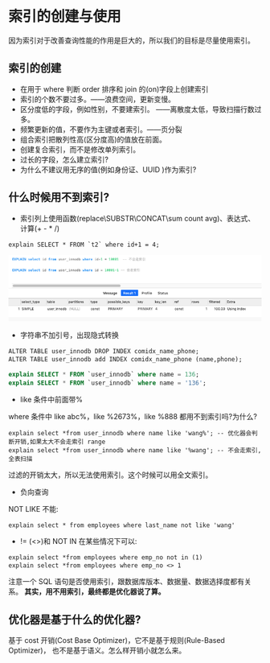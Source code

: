# 索引的创建与使用

因为索引对于改善查询性能的作用是巨大的，所以我们的目标是尽量使用索引。

## 索引的创建

- 在用于 where 判断 order 排序和 join 的(on)字段上创建索引
- 索引的个数不要过多。——浪费空间，更新变慢。
- 区分度低的字段，例如性别，不要建索引。 ——离散度太低，导致扫描行数过多。
- 频繁更新的值，不要作为主键或者索引。——页分裂
- 组合索引把散列性高(区分度高)的值放在前面。
- 创建复合索引，而不是修改单列索引。
- 过长的字段，怎么建立索引?
- 为什么不建议用无序的值(例如身份证、UUID )作为索引?

## 什么时候用不到索引?

- 索引列上使用函数(replace\SUBSTR\CONCAT\sum count avg)、表达式、 计算(+ - * /)

```
explain SELECT * FROM `t2` where id+1 = 4;
```

![image-20200315160924639](assets/image-20200315160924639.png)

- 字符串不加引号，出现隐式转换

```
ALTER TABLE user_innodb DROP INDEX comidx_name_phone;
ALTER TABLE user_innodb add INDEX comidx_name_phone (name,phone);
```

```sql
explain SELECT * FROM `user_innodb` where name = 136;
explain SELECT * FROM `user_innodb` where name = '136';
```

- like 条件中前面带%

where 条件中 like abc%，like %2673%，like %888 都用不到索引吗?为什么?

```
explain select *from user_innodb where name like 'wang%'; -- 优化器会判断开销,如果太大不会走索引 range
explain select *from user_innodb where name like '%wang'; -- 不会走索引,全表扫描
```

过滤的开销太大，所以无法使用索引。这个时候可以用全文索引。

- 负向查询

NOT LIKE 不能:

````
explain select * from employees where last_name not like 'wang'
````

- != (<>)和 NOT IN 在某些情况下可以:

```
explain select *from employees where emp_no not in (1) 
explain select *from employees where emp_no <> 1
```

注意一个 SQL 语句是否使用索引，跟数据库版本、数据量、数据选择度都有关系。
**其实，用不用索引，最终都是优化器说了算。**

## 优化器是基于什么的优化器?

基于 cost 开销(Cost Base Optimizer)，它不是基于规则(Rule-Based Optimizer)，
也不是基于语义。怎么样开销小就怎么来。